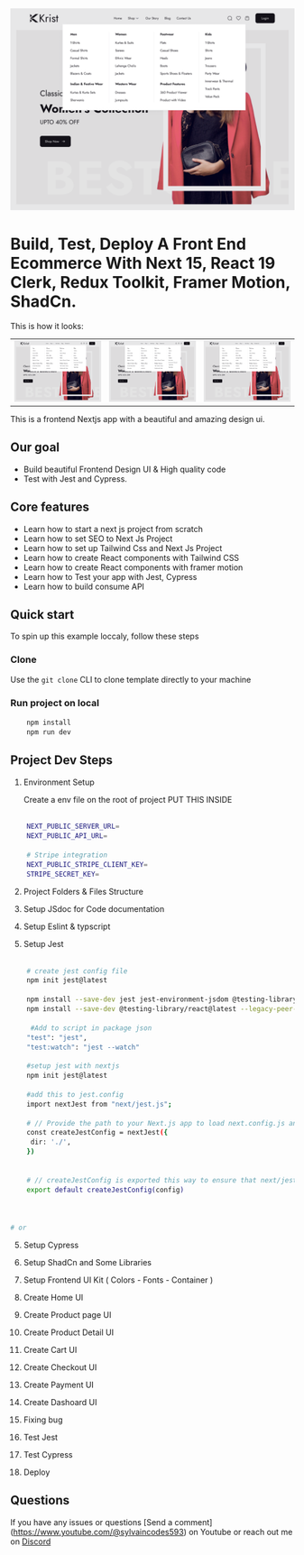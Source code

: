 <img src="./public/assets/images/og.png"/>

# Build, Test, Deploy A Front End Ecommerce With Next 15, React 19 Clerk, Redux Toolkit, Framer Motion, ShadCn.

This is how it looks:

<table>
  <tr>
    <td>
      <a href='./public/assets/images/og.png'><img src="./public/assets/images/og.png" style="width: 300px"/></a>
    </td>
    <td>
      <a href='./readme/assets/images/og.png'><img src="./public/assets/images/og.png" style="width: 300px"/></a>
    </td>
    <td>
      <a href='./public/assets/images/og.png'><img src="./public/assets/images/og.png" style="width: 300px"/></a>
    </td>
  </tr>
</table>



This is a frontend Nextjs app with a beautiful and amazing design ui. 

## Our goal

- Build beautiful Frontend Design UI &  High quality code 
- Test with Jest and Cypress.

## Core features 

- Learn how to start a next js  project from scratch
- Learn how to set SEO to Next Js Project
- Learn how to set up Tailwind Css and Next Js Project
- Learn how to create React components with Tailwind CSS
- Learn how to create React components with framer motion
- Learn how to Test your app with Jest, Cypress
- Learn how to build consume API 

## Quick start

To spin up this example loccaly, follow these steps

### Clone

Use the ` git clone ` CLI to clone template directly  to your machine


### Run project on local


```bash
    npm install
    npm run dev
```

## Project Dev Steps

1. Environment Setup
   
   Create a env file on the root of project
   PUT THIS INSIDE

```bash

    NEXT_PUBLIC_SERVER_URL=
    NEXT_PUBLIC_API_URL=

    # Stripe integration 
    NEXT_PUBLIC_STRIPE_CLIENT_KEY=
    STRIPE_SECRET_KEY=

```

2.  Project Folders & Files Structure

2.  Setup JSdoc for Code documentation

3.  Setup Eslint & typscript
   
4.  Setup Jest

```bash

    # create jest config file 
    npm init jest@latest

    npm install --save-dev jest jest-environment-jsdom @testing-library/dom @testing-library/jest-dom 
    npm install --save-dev @testing-library/react@latest --legacy-peer-deps

     #Add to script in package json
    "test": "jest",
    "test:watch": "jest --watch"  

    #setup jest with nextjs
    npm init jest@latest

    #add this to jest.config
    import nextJest from "next/jest.js";
   
    # // Provide the path to your Next.js app to load next.config.js and .env files in your test environment
    const createJestConfig = nextJest({
     dir: './',
    })


    # // createJestConfig is exported this way to ensure that next/jest can load the Next.js config which is async
    export default createJestConfig(config)



# or

```

5. Setup Cypress
    
8. Setup ShadCn and Some Libraries

9. Setup Frontend UI Kit ( Colors - Fonts - Container )

10. Create  Home UI

11. Create  Product page UI

12. Create  Product Detail  UI

13. Create  Cart UI

14. Create  Checkout UI

15. Create  Payment UI

16. Create  Dashoard UI

17. Fixing bug 

18. Test Jest 

19. Test Cypress 

20. Deploy 



## Questions

If you have any issues or questions [Send a comment] (https://www.youtube.com/@sylvaincodes593) on Youtube or reach out me on [Discord](https://discord.com/channels/1234070993996091503/1234070994512248853)